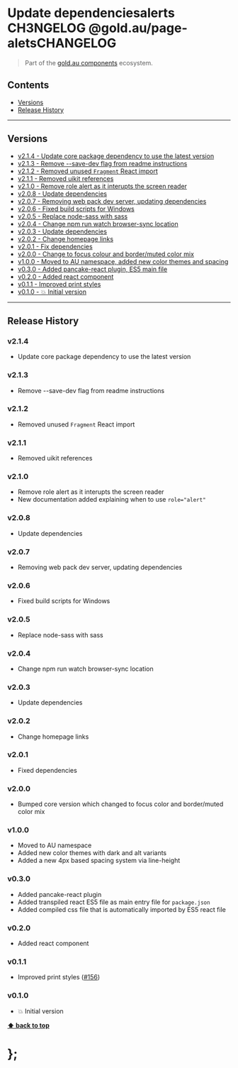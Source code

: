 Update dependenciesalerts CH3NGELOG
@gold.au/page-aletsCHANGELOG
======================

> Part of the [gold.au components](https://github.com/designsystemau/gold-design-system/) ecosystem.


## Contents

* [Versions](#install)
* [Release History](#release-history)


----------------------------------------------------------------------------------------------------------------------------------------------------------------


## Versions

* [v2.1.4 - Update core package dependency to use the latest version](#v214)
* [v2.1.3 - Remove --save-dev flag from readme instructions](#v213)
* [v2.1.2 - Removed unused `Fragment` React import](#v212)
* [v2.1.1 - Removed uikit references](#v211)
* [v2.1.0 - Remove role alert as it interupts the screen reader](#v210)
* [v2.0.8 - Update dependencies](#v208)
* [v2.0.7 - Removing web pack dev server, updating dependencies](#v207)
* [v2.0.6 - Fixed build scripts for Windows](#v206)
* [v2.0.5 - Replace node-sass with sass](#v205)
* [v2.0.4 - Change npm run watch browser-sync location](#v204)
* [v2.0.3 - Update dependencies](#v203)
* [v2.0.2 - Change homepage links](#v202)
* [v2.0.1 - Fix dependencies](#v201)
* [v2.0.0 - Change to focus colour and border/muted color mix](#v200)
* [v1.0.0 - Moved to AU namespace, added new color themes and spacing](#v100)
* [v0.3.0 - Added pancake-react plugin, ES5 main file](#v030)
* [v0.2.0 - Added react component](#v020)
* [v0.1.1 - Improved print styles](#v011)
* [v0.1.0 - 💥 Initial version](#v010)


----------------------------------------------------------------------------------------------------------------------------------------------------------------


## Release History

### v2.1.4

- Update core package dependency to use the latest version


### v2.1.3 

- Remove --save-dev flag from readme instructions


### v2.1.2

- Removed unused `Fragment` React import


### v2.1.1

- Removed uikit references


### v2.1.0

- Remove role alert as it interupts the screen reader
- New documentation added explaining when to use `role="alert"`


### v2.0.8

- Update dependencies


### v2.0.7

- Removing web pack dev server, updating dependencies


### v2.0.6

- Fixed build scripts for Windows


### v2.0.5

- Replace node-sass with sass


### v2.0.4
- Change npm run watch browser-sync location


### v2.0.3

- Update dependencies


### v2.0.2

- Change homepage links


### v2.0.1

- Fixed dependencies


### v2.0.0

- Bumped core version which changed to focus color and border/muted color mix


### v1.0.0

- Moved to AU namespace
- Added new color themes with dark and alt variants
- Added a new 4px based spacing system via line-height


### v0.3.0

- Added pancake-react plugin
- Added transpiled react ES5 file as main entry file for `package.json`
- Added compiled css file that is automatically imported by ES5 react file


### v0.2.0

- Added react component


### v0.1.1

- Improved print styles ([#156](https://github.com/designsystemau/gold-design-system/issues/156))


### v0.1.0

- 💥 Initial version


**[⬆ back to top](#contents)**


# };
